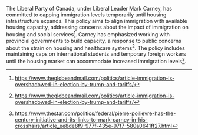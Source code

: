 The Liberal Party of Canada, under Liberal Leader Mark Carney, has committed to capping immigration levels temporarily until housing infrastructure expands. This policy aims to align immigration with available housing capacity, addressing concerns about the impact of immigration on housing and social services[^1]. Carney has emphasized working with provincial governments to build capacity, a response to public concerns about the strain on housing and healthcare systems[^2]. The policy includes maintaining caps on international students and temporary foreign workers until the housing market can accommodate increased immigration levels[^3].

[^1]: https://www.theglobeandmail.com/politics/article-immigration-is-overshadowed-in-election-by-trump-and-tariffs/
[^2]: https://www.theglobeandmail.com/politics/article-immigration-is-overshadowed-in-election-by-trump-and-tariffs/
[^3]: https://www.thestar.com/politics/federal/pierre-poilievre-has-the-century-initiative-and-its-links-to-mark-carney-in-his-crosshairs/article_ee8de8f9-977f-435e-97f7-580a0641ff27.html
